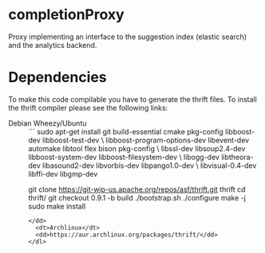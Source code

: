 completionProxy
===============

Proxy implementing an interface to the suggestion index (elastic search) and the analytics backend.

# Dependencies
To make this code compilable you have to generate the thrift files. To install the thrift compiler please see the following links:



<dl>
  <dt>Debian Wheezy/Ubuntu</dt>
  <dd>
  ```
    sudo apt-get install git build-essential cmake pkg-config libboost-dev libboost-test-dev \
     libboost-program-options-dev libevent-dev automake libtool flex bison pkg-config \
     libssl-dev libsoup2.4-dev libboost-system-dev libboost-filesystem-dev \
     libogg-dev libtheora-dev libasound2-dev libvorbis-dev libpango1.0-dev \
     libvisual-0.4-dev libffi-dev libgmp-dev

git clone https://git-wip-us.apache.org/repos/asf/thrift.git thrift
cd thrift/
git checkout 0.9.1 -b build
./bootstrap.sh
./configure
make -j
sudo make install
```
</dd>
  <dt>Archlinux</dt>
  <dd>https://aur.archlinux.org/packages/thrift/</dd>
</dl>
